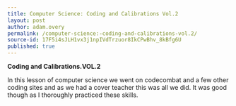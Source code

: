 ```yaml
---
title: Computer Science: Coding and Calibrations Vol.2
layout: post
author: adam.overy
permalink: /computer-science:-coding-and-calibrations-vol.2/
source-id: 17F5i4sJLH1vx3j1npIVdTrzuor8IkCPwBhv_8kBfg6U
published: true
---
```

**Coding and Calibrations.VOL.2**

In this lesson of computer science we went on codecombat and a few other coding sites and as we had a cover teacher this was all we did. It was good though as I thoroughly practiced these skills.

